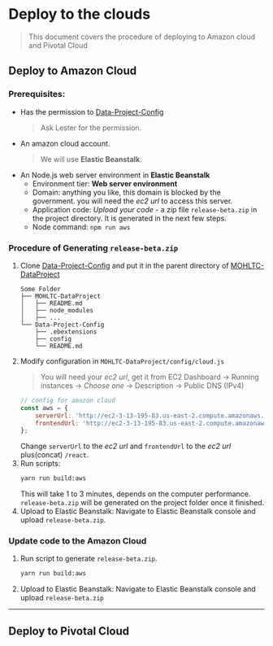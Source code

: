 # Deploy to the clouds
> This document covers the procedure of deploying to Amazon cloud
> and Pivotal Cloud

## Deploy to Amazon Cloud
### Prerequisites:
 - Has the permission to [Data-Project-Config](https://github.com/LesterLyu/Data-Project-Config)
    > Ask Lester for the permission.
 - An amazon cloud account.
    > We will use **Elastic Beanstalk**.
 - An Node.js web server environment in **Elastic Beanstalk**
   - Environment tier: **Web server environment**
   - Domain: anything you like, this domain is blocked by the government.
            you will need the *ec2 url* to access this server.
   - Application code: *Upload your code* - a zip file `release-beta.zip` 
            in the project directory. It is generated in the next few steps.
   - Node command: `npm run aws`
### Procedure of Generating `release-beta.zip`
 1. Clone [Data-Project-Config](https://github.com/LesterLyu/Data-Project-Config)
    and put it in the parent directory of [MOHLTC-DataProject](https://github.com/LesterLyu/MOHLTC-DataProject)
    ```
    Some Folder
    ├── MOHLTC-DataProject
    │   ├── README.md
    │   ├── node_modules
    │   ├── ...
    └── Data-Project-Config
        ├── .ebextensions
        ├── config
        └── README.md
    ```
 1. Modify configuration in `MOHLTC-DataProject/config/cloud.js`
    > You will need your *ec2 url*, get it from EC2 Dashboard -> 
    > Running instances -> *Choose one* -> Description -> Public DNS (IPv4)
    ```js
    // config for amazon cloud
    const aws = {
        serverUrl: 'http://ec2-3-13-195-83.us-east-2.compute.amazonaws.com',
        frontendUrl: 'http://ec2-3-13-195-83.us-east-2.compute.amazonaws.com/react',
    };
    ```
    Change `serverUrl` to the *ec2 url* and `frontendUrl` to the *ec2 url* plus(concat) `/react`.
 1. Run scripts:
    ```sh
    yarn run build:aws
    ```
    This will take 1 to 3 minutes, depends on the computer performance.
    `release-beta.zip` will be generated on the project folder once it finished.
 1. Upload to Elastic Beanstalk: Navigate to Elastic Beanstalk console and
    upload `release-beta.zip`.
    
### Update code to the Amazon Cloud
 1. Run script to generate `release-beta.zip`.
    ```sh
    yarn run build:aws
    ```
 1. Upload to Elastic Beanstalk: Navigate to Elastic Beanstalk console and
    upload `release-beta.zip`
    
----
## Deploy to Pivotal Cloud

